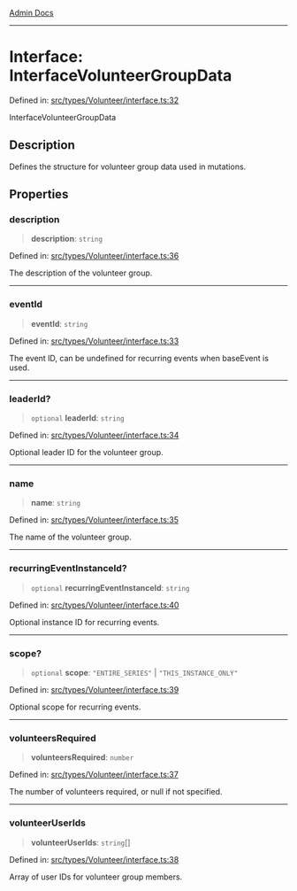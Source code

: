 [Admin Docs](/)

***

# Interface: InterfaceVolunteerGroupData

Defined in: [src/types/Volunteer/interface.ts:32](https://github.com/PalisadoesFoundation/talawa-admin/blob/main/src/types/Volunteer/interface.ts#L32)

InterfaceVolunteerGroupData

## Description

Defines the structure for volunteer group data used in mutations.

## Properties

### description

> **description**: `string`

Defined in: [src/types/Volunteer/interface.ts:36](https://github.com/PalisadoesFoundation/talawa-admin/blob/main/src/types/Volunteer/interface.ts#L36)

The description of the volunteer group.

***

### eventId

> **eventId**: `string`

Defined in: [src/types/Volunteer/interface.ts:33](https://github.com/PalisadoesFoundation/talawa-admin/blob/main/src/types/Volunteer/interface.ts#L33)

The event ID, can be undefined for recurring events when baseEvent is used.

***

### leaderId?

> `optional` **leaderId**: `string`

Defined in: [src/types/Volunteer/interface.ts:34](https://github.com/PalisadoesFoundation/talawa-admin/blob/main/src/types/Volunteer/interface.ts#L34)

Optional leader ID for the volunteer group.

***

### name

> **name**: `string`

Defined in: [src/types/Volunteer/interface.ts:35](https://github.com/PalisadoesFoundation/talawa-admin/blob/main/src/types/Volunteer/interface.ts#L35)

The name of the volunteer group.

***

### recurringEventInstanceId?

> `optional` **recurringEventInstanceId**: `string`

Defined in: [src/types/Volunteer/interface.ts:40](https://github.com/PalisadoesFoundation/talawa-admin/blob/main/src/types/Volunteer/interface.ts#L40)

Optional instance ID for recurring events.

***

### scope?

> `optional` **scope**: `"ENTIRE_SERIES"` \| `"THIS_INSTANCE_ONLY"`

Defined in: [src/types/Volunteer/interface.ts:39](https://github.com/PalisadoesFoundation/talawa-admin/blob/main/src/types/Volunteer/interface.ts#L39)

Optional scope for recurring events.

***

### volunteersRequired

> **volunteersRequired**: `number`

Defined in: [src/types/Volunteer/interface.ts:37](https://github.com/PalisadoesFoundation/talawa-admin/blob/main/src/types/Volunteer/interface.ts#L37)

The number of volunteers required, or null if not specified.

***

### volunteerUserIds

> **volunteerUserIds**: `string`[]

Defined in: [src/types/Volunteer/interface.ts:38](https://github.com/PalisadoesFoundation/talawa-admin/blob/main/src/types/Volunteer/interface.ts#L38)

Array of user IDs for volunteer group members.

